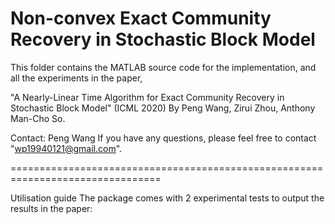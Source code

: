 # Non-convex Exact Community Recovery in Stochastic Block Model
This folder contains the MATLAB source code for the implementation, and all the experiments in the paper,

"A Nearly-Linear Time Algorithm for Exact Community Recovery in Stochastic Block Model" (ICML 2020)
By Peng Wang, Zirui Zhou, Anthony Man-Cho So.

Contact: Peng Wang
If you have any questions, please feel free to contact "wp19940121@gmail.com".

================================================================================

Utilisation guide
The package comes with 2 experimental tests to output the results in the paper:

